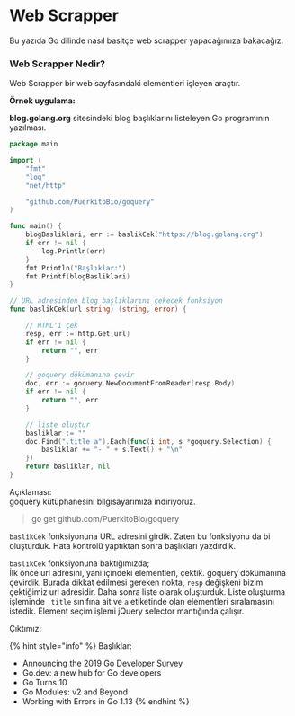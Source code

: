 # Web Scrapper

Bu yazıda Go dilinde nasıl basitçe web scrapper yapacağımıza bakacağız.

### Web Scrapper Nedir?

Web Scrapper bir web sayfasındaki elementleri işleyen araçtır.

**Örnek uygulama:**

**blog.golang.org** sitesindeki blog başlıklarını listeleyen Go programının yazılması.

```go
package main

import (
	"fmt"
	"log"
	"net/http"

	"github.com/PuerkitoBio/goquery"
)

func main() {
	blogBasliklari, err := baslikCek("https://blog.golang.org")
	if err != nil {
		log.Println(err)
	}
	fmt.Println("Başlıklar:")
	fmt.Printf(blogBasliklari)
}

// URL adresinden blog başlıklarını çekecek fonksiyon
func baslikCek(url string) (string, error) {

	// HTML'i çek
	resp, err := http.Get(url)
	if err != nil {
		return "", err
	}

	// goquery dökümanına çevir
	doc, err := goquery.NewDocumentFromReader(resp.Body)
	if err != nil {
		return "", err
	}

	// liste oluştur
	basliklar := ""
	doc.Find(".title a").Each(func(i int, s *goquery.Selection) {
		basliklar += "- " + s.Text() + "\n"
	})
	return basliklar, nil
}

```

Açıklaması:  
goquery kütüphanesini bilgisayarımıza indiriyoruz.

> go get github.com/PuerkitoBio/goquery

`baslikCek` fonksiyonuna URL adresini girdik. Zaten bu fonksiyonu da bi oluşturduk. Hata kontrolü yaptıktan sonra başlıkları yazdırdık.

`baslikCek` fonksiyonuna baktığımızda;  
İlk önce url adresini, yani içindeki elementleri, çektik. goquery dökümanına çevirdik. Burada dikkat edilmesi gereken nokta, `resp` değişkeni bizim çektiğimiz url adresidir. Daha sonra liste olarak oluşturduk. Liste oluşturma işleminde `.title` sınıfına ait ve `a` etiketinde olan elementleri sıralamasını istedik. Element seçim işlemi jQuery selector mantığında çalışır.

Çıktımız:

{% hint style="info" %}
Başlıklar:

* Announcing the 2019 Go Developer Survey
* Go.dev: a new hub for Go developers
* Go Turns 10
* Go Modules: v2 and Beyond
* Working with Errors in Go 1.13
{% endhint %}

